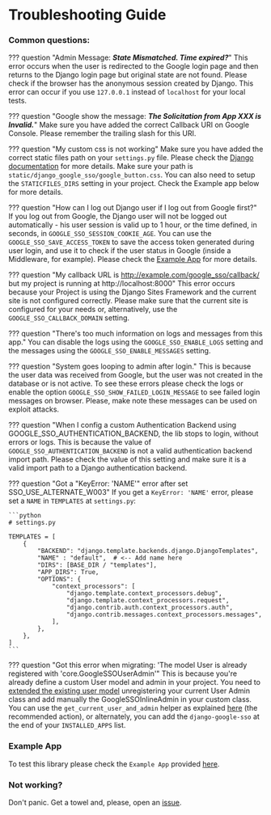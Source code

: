 # Troubleshooting Guide

### Common questions:

??? question "Admin Message: _**State Mismatched. Time expired?**_"
    This error occurs when the user is redirected to the Google login page and then returns to the Django login page but
    original state are not found. Please check if the browser has the anonymous session created by Django. This error
    can occur if you use `127.0.0.1` instead of `localhost` for your local tests.

??? question "Google show the message: _**The Solicitation from App XXX is Invalid.**_"
    Make sure you have added the correct Callback URI on Google Console. Please remember the trailing slash for this URI.

??? question "My custom css is not working"
    Make sure you have added the correct static files path on your `settings.py` file. Please check the
    [Django documentation](https://docs.djangoproject.com/en/4.2/howto/static-files/) for more details. Make sure your
    path is `static/django_google_sso/google_button.css`. You can also need to setup the `STATICFILES_DIRS` setting in
    your project. Check the Example app below for more details.

??? question "How can I log out Django user if I log out from Google first?"
    If you log out from Google, the Django user will not be logged out automatically - his user session is valid up to
    1 hour, or the time defined, in seconds, in `GOOGLE_SSO_SESSION_COOKIE_AGE`. You can use the `GOOGLE_SSO_SAVE_ACCESS_TOKEN`
    to save the access token generated during user login, and use it to check if the user status in Google (inside a
    Middleware, for example). Please check the [Example App](https://github.com/megalus/django-google-sso/tree/main/example_google_app)
    for more details.

??? question "My callback URL is http://example.com/google_sso/callback/ but my project is running at http://localhost:8000"
    This error occurs because your Project is using the Django Sites Framework and the current site is not configured correctly.
    Please make sure that the current site is configured for your needs or, alternatively, use the `GOOGLE_SSO_CALLBACK_DOMAIN` setting.

??? question "There's too much information on logs and messages from this app."
    You can disable the logs using the `GOOGLE_SSO_ENABLE_LOGS` setting and the messages using the `GOOGLE_SSO_ENABLE_MESSAGES` setting.

??? question "System goes looping to admin after login."
    This is because the user data was received from Google, but the user was not created in the database or is not active.
    To see these errors please check the logs or enable the option `GOOGLE_SSO_SHOW_FAILED_LOGIN_MESSAGE` to see failed
    login messages on browser. Please, make note these messages can be used on exploit attacks.

??? question "When I config a custom Authentication Backend using GOOGLE_SSO_AUTHENTICATION_BACKEND, the lib stops to login, without errors or logs.
    This is because the value of `GOOGLE_SSO_AUTHENTICATION_BACKEND` is not a valid authentication backend import path.
    Please check the value of this setting and make sure it is a valid import path to a Django authentication backend.


??? question "Got a "KeyError: 'NAME'" error after set SSO_USE_ALTERNATE_W003"
    If you get a `KeyError: 'NAME'` error, please set a `NAME` in `TEMPLATES` at `settings.py`:

    ```python
    # settings.py

    TEMPLATES = [
        {
            "BACKEND": "django.template.backends.django.DjangoTemplates",
            "NAME" : "default",  # <-- Add name here
            "DIRS": [BASE_DIR / "templates"],
            "APP_DIRS": True,
            "OPTIONS": {
                "context_processors": [
                    "django.template.context_processors.debug",
                    "django.template.context_processors.request",
                    "django.contrib.auth.context_processors.auth",
                    "django.contrib.messages.context_processors.messages",
                ],
            },
        },
    ]
    ```

??? question "Got this error when migrating: 'The model User is already registered with 'core.GoogleSSOUserAdmin'"
    This is because you're already define a custom User model and admin in your project. You need to [extended the
    existing user model](https://docs.djangoproject.com/en/5.1/topics/auth/customizing/#extending-the-existing-user-model)
    unregistering your current User Admin class and add manually the GoogleSSOInlineAdmin in your custom class.
    You can use the `get_current_user_and_admin` helper as explained [here](admin.md) (the recommended action), or
    alternately, you can add the `django-google-sso` at the end of your `INSTALLED_APPS` list.


### Example App

To test this library please check the `Example App` provided [here](https://github.com/megalus/django-google-sso/tree/main/example_google_app).

### Not working?

Don't panic. Get a towel and, please, open an [issue](https://github.com/megalus/django-google-sso/issues).
